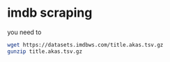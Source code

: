# imdb scraping


you need to 
```sh
wget https://datasets.imdbws.com/title.akas.tsv.gz
gunzip title.akas.tsv.gz
```
